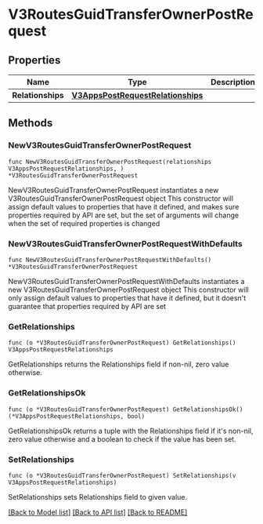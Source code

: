 # V3RoutesGuidTransferOwnerPostRequest

## Properties

Name | Type | Description | Notes
------------ | ------------- | ------------- | -------------
**Relationships** | [**V3AppsPostRequestRelationships**](V3AppsPostRequestRelationships.md) |  | 

## Methods

### NewV3RoutesGuidTransferOwnerPostRequest

`func NewV3RoutesGuidTransferOwnerPostRequest(relationships V3AppsPostRequestRelationships, ) *V3RoutesGuidTransferOwnerPostRequest`

NewV3RoutesGuidTransferOwnerPostRequest instantiates a new V3RoutesGuidTransferOwnerPostRequest object
This constructor will assign default values to properties that have it defined,
and makes sure properties required by API are set, but the set of arguments
will change when the set of required properties is changed

### NewV3RoutesGuidTransferOwnerPostRequestWithDefaults

`func NewV3RoutesGuidTransferOwnerPostRequestWithDefaults() *V3RoutesGuidTransferOwnerPostRequest`

NewV3RoutesGuidTransferOwnerPostRequestWithDefaults instantiates a new V3RoutesGuidTransferOwnerPostRequest object
This constructor will only assign default values to properties that have it defined,
but it doesn't guarantee that properties required by API are set

### GetRelationships

`func (o *V3RoutesGuidTransferOwnerPostRequest) GetRelationships() V3AppsPostRequestRelationships`

GetRelationships returns the Relationships field if non-nil, zero value otherwise.

### GetRelationshipsOk

`func (o *V3RoutesGuidTransferOwnerPostRequest) GetRelationshipsOk() (*V3AppsPostRequestRelationships, bool)`

GetRelationshipsOk returns a tuple with the Relationships field if it's non-nil, zero value otherwise
and a boolean to check if the value has been set.

### SetRelationships

`func (o *V3RoutesGuidTransferOwnerPostRequest) SetRelationships(v V3AppsPostRequestRelationships)`

SetRelationships sets Relationships field to given value.



[[Back to Model list]](../README.md#documentation-for-models) [[Back to API list]](../README.md#documentation-for-api-endpoints) [[Back to README]](../README.md)


